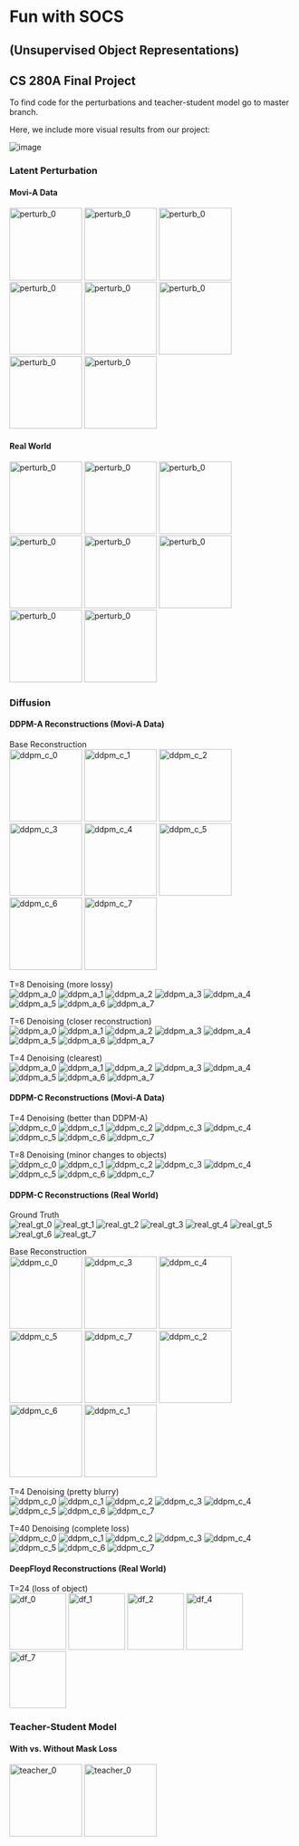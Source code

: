 # Fun with SOCS
## (Unsupervised Object Representations)
## CS 280A Final Project

To find code for the perturbations and teacher-student model go to master branch.

Here, we include more visual results from our project:

![image](assets/image.png)

### Latent Perturbation

#### Movi-A Data
<img src="assets/perturb/movi/orig.gif" alt="perturb_0" width="128" />
<img src="assets/perturb/movi/y-x.gif" alt="perturb_0" width="128" />
<img src="assets/perturb/movi/yx.gif" alt="perturb_0" width="128" />
<img src="assets/perturb/movi/ytrans.gif" alt="perturb_0" width="128" />
<img src="assets/perturb/movi/glossy.gif" alt="perturb_0" width="128" />
<img src="assets/perturb/movi/opacity.gif" alt="perturb_0" width="128" />
<img src="assets/perturb/movi/ytransobj.gif" alt="perturb_0" width="128" />
<img src="assets/perturb/movi/ytransobj2.gif" alt="perturb_0" width="128" />

#### Real World
<img src="assets/perturb/real/orig.gif" alt="perturb_0" width="128" />
<img src="assets/perturb/real/-ytrans.gif" alt="perturb_0" width="128" />
<img src="assets/perturb/real/xtrans.gif" alt="perturb_0" width="128" />
<img src="assets/perturb/real/ytrans.gif" alt="perturb_0" width="128" />
<img src="assets/perturb/real/size_dec.gif" alt="perturb_0" width="128" />
<img src="assets/perturb/real/size_inc.gif" alt="perturb_0" width="128" />
<img src="assets/perturb/real/opacity.gif" alt="perturb_0" width="128" />
<img src="assets/perturb/real/color.gif" alt="perturb_0" width="128" />

### Diffusion

#### DDPM-A Reconstructions (Movi-A Data)
Base Reconstruction \
<img src="assets/movi_a_recons/0.gif" alt="ddpm_c_0" width="128" />
<img src="assets/movi_a_recons/1.gif" alt="ddpm_c_1" width="128" />
<img src="assets/movi_a_recons/2.gif" alt="ddpm_c_2" width="128" />
<img src="assets/movi_a_recons/3.gif" alt="ddpm_c_3" width="128" />
<img src="assets/movi_a_recons/4.gif" alt="ddpm_c_4" width="128" />
<img src="assets/movi_a_recons/5.gif" alt="ddpm_c_5" width="128" />
<img src="assets/movi_a_recons/6.gif" alt="ddpm_c_6" width="128" />
<img src="assets/movi_a_recons/7.gif" alt="ddpm_c_7" width="128" />

T=8 Denoising (more lossy) \
![ddpm_a_0](assets/trial28/0.gif)
![ddpm_a_1](assets/trial28/1.gif)
![ddpm_a_2](assets/trial28/2.gif)
![ddpm_a_3](assets/trial28/3.gif)
![ddpm_a_4](assets/trial28/4.gif)
![ddpm_a_5](assets/trial28/5.gif)
![ddpm_a_6](assets/trial28/6.gif)
![ddpm_a_7](assets/trial28/7.gif)

T=6 Denoising (closer reconstruction) \
![ddpm_a_0](assets/trial29/0.gif)
![ddpm_a_1](assets/trial29/1.gif)
![ddpm_a_2](assets/trial29/2.gif)
![ddpm_a_3](assets/trial29/3.gif)
![ddpm_a_4](assets/trial29/4.gif)
![ddpm_a_5](assets/trial29/5.gif)
![ddpm_a_6](assets/trial29/6.gif)
![ddpm_a_7](assets/trial29/7.gif)

T=4 Denoising (clearest) \
![ddpm_a_0](assets/trial30/0.gif)
![ddpm_a_1](assets/trial30/1.gif)
![ddpm_a_2](assets/trial30/2.gif)
![ddpm_a_3](assets/trial30/3.gif)
![ddpm_a_4](assets/trial30/4.gif)
![ddpm_a_5](assets/trial30/5.gif)
![ddpm_a_6](assets/trial30/6.gif)
![ddpm_a_7](assets/trial30/7.gif)

#### DDPM-C Reconstructions (Movi-A Data)
T=4 Denoising (better than DDPM-A) \
![ddpm_c_0](assets/trial1c/0.gif)
![ddpm_c_1](assets/trial1c/1.gif)
![ddpm_c_2](assets/trial1c/2.gif)
![ddpm_c_3](assets/trial1c/3.gif)
![ddpm_c_4](assets/trial1c/4.gif)
![ddpm_c_5](assets/trial1c/5.gif)
![ddpm_c_6](assets/trial1c/6.gif)
![ddpm_c_7](assets/trial1c/7.gif)

T=8 Denoising (minor changes to objects) \
![ddpm_c_0](assets/trial2c/0.gif)
![ddpm_c_1](assets/trial2c/1.gif)
![ddpm_c_2](assets/trial2c/2.gif)
![ddpm_c_3](assets/trial2c/3.gif)
![ddpm_c_4](assets/trial2c/4.gif)
![ddpm_c_5](assets/trial2c/5.gif)
![ddpm_c_6](assets/trial2c/6.gif)
![ddpm_c_7](assets/trial2c/7.gif)

#### DDPM-C Reconstructions (Real World)
Ground Truth \
![real_gt_0](assets/real_gt/0.gif)
![real_gt_1](assets/real_gt/1.gif)
![real_gt_2](assets/real_gt/2.gif)
![real_gt_3](assets/real_gt/3.gif)
![real_gt_4](assets/real_gt/4.gif)
![real_gt_5](assets/real_gt/5.gif)
![real_gt_6](assets/real_gt/6.gif)
![real_gt_7](assets/real_gt/7.gif)

Base Reconstruction \
<img src="assets/real_recons/val_0_375700.gif" alt="ddpm_c_0" width="128" />
<img src="assets/real_recons/val_14_375700.gif" alt="ddpm_c_3" width="128" />
<img src="assets/real_recons/val_3_375700.gif" alt="ddpm_c_4" width="128" />
<img src="assets/real_recons/val_12_375700.gif" alt="ddpm_c_5" width="128" />
<img src="assets/real_recons/val_13_375700.gif" alt="ddpm_c_7" width="128" />
<img src="assets/real_recons/val_2_375700.gif" alt="ddpm_c_2" width="128" />
<img src="assets/real_recons/val_15_375700.gif" alt="ddpm_c_6" width="128" />
<img src="assets/real_recons/val_16_375700.gif" alt="ddpm_c_1" width="128" />

T=4 Denoising (pretty blurry) \
![ddpm_c_0](assets/trial4c/0.gif)
![ddpm_c_1](assets/trial4c/1.gif)
![ddpm_c_2](assets/trial4c/2.gif)
![ddpm_c_3](assets/trial4c/3.gif)
![ddpm_c_4](assets/trial4c/4.gif)
![ddpm_c_5](assets/trial4c/5.gif)
![ddpm_c_6](assets/trial4c/6.gif)
![ddpm_c_7](assets/trial4c/7.gif)

T=40 Denoising (complete loss) \
![ddpm_c_0](assets/trial8c/0.gif)
![ddpm_c_1](assets/trial8c/1.gif)
![ddpm_c_2](assets/trial8c/2.gif)
![ddpm_c_3](assets/trial8c/3.gif)
![ddpm_c_4](assets/trial8c/4.gif)
![ddpm_c_5](assets/trial8c/5.gif)
![ddpm_c_6](assets/trial8c/6.gif)
![ddpm_c_7](assets/trial8c/7.gif)

#### DeepFloyd Reconstructions (Real World)
T=24 (loss of object) \
<img src="assets/trial_df/0.gif" alt="df_0" width="100" />
<img src="assets/trial_df/1.gif" alt="df_1" width="100" />
<img src="assets/trial_df/2.gif" alt="df_2" width="100" />
<img src="assets/trial_df/4.gif" alt="df_4" width="100" />
<img src="assets/trial_df/7.gif" alt="df_7" width="100" />


### Teacher-Student Model

#### With vs. Without Mask Loss
<img src="assets/teacher/mask.gif" alt="teacher_0" width="128" />
<img src="assets/teacher/no_mask.gif" alt="teacher_0" width="128" />
